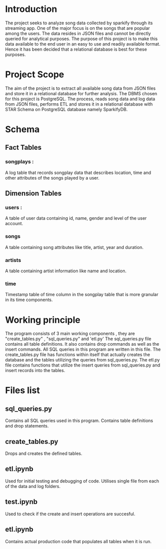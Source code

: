 # Introduction
The project seeks to analyze song data collected by sparkify through its streaming app. One of the major focus is on the songs that are popular among the users. The data resides in JSON files and cannot be directly queried for analytical purposes. The purpose of this project is to make this data available to the end user in an easy to use and readily available format. Hence it has been decided that a relational database is best for these purposes.

# Project Scope
The aim of the project is to extract all available song data from JSON files and store it in a relational database for further analysis. The DBMS chosen for this project is PostgreSQL. The process, reads song data and log data from JSON files, performs ETL and stores it in a relational database with STAR Schema on PostgreSQL database namely SparkifyDB.

# Schema

## Fact Tables

### songplays :
A log table that records songplay data that describes location, time and other attributes of the songs played by a user.

## Dimension Tables

### users :
A table of user data containing id, name, gender and level of the user account.

### songs 
A table containing song attributes like title, artist, year and duration.

### artists 
A table containing artist information like name and location.

### time
Timestamp table of time column in the songplay table that is more granular in its time components.


# Working principle 
The program consists of 3 main working components , they are "create_tables.py" , "sql_queries.py" and 'etl.py'
The sql_queries.py file contains all table definitions. It also contains drop commands as well as the insert commands. All SQL queries in this program are written in this file.
The create_tables.py file has functions within itself that actually creates the database and the tables utilizing the queries from sql_queries.py.
The etl.py file contains functions that utilize the insert queries from sql_queries.py and insert records into the tables.


# Files list
## sql_queries.py 
Contains all SQL queries used in this program. Contains table definitions and drop statements.

## create_tables.py 
Drops and creates the defined tables.

## etl.ipynb 
Used for initial testing and debugging of code. Utilises single file from each of the data and log folders.

## test.ipynb 
Used to check if the create and insert operations are succesful.

## etl.ipynb 
Contains actual production code that populates all tables when it is run.

